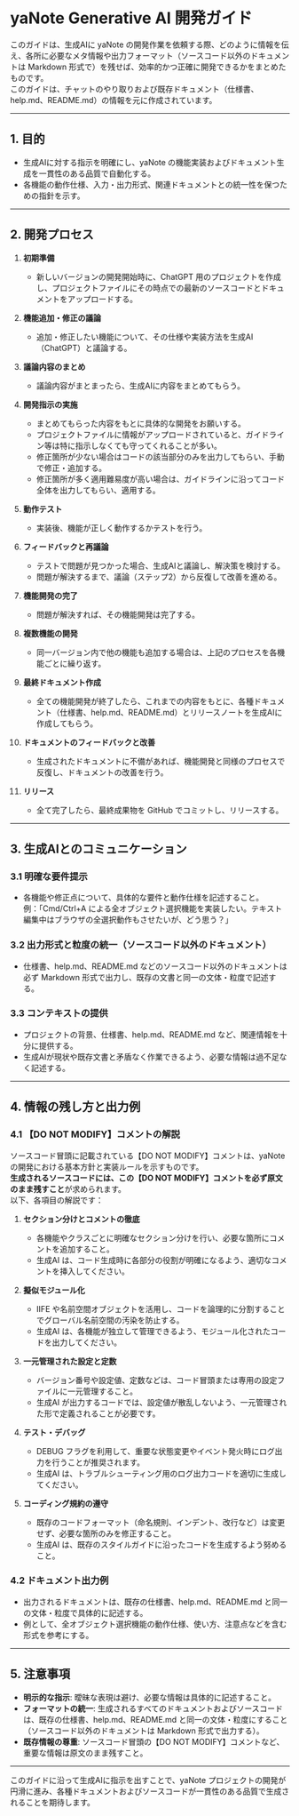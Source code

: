 # yaNote Generative AI 開発ガイド

このガイドは、生成AIに yaNote の開発作業を依頼する際、どのように情報を伝え、各所に必要なメタ情報や出力フォーマット（ソースコード以外のドキュメントは Markdown 形式で）を残せば、効率的かつ正確に開発できるかをまとめたものです。  
このガイドは、チャットのやり取りおよび既存ドキュメント（仕様書、help.md、README.md）の情報を元に作成されています。

---

## 1. 目的

- 生成AIに対する指示を明確にし、yaNote の機能実装およびドキュメント生成を一貫性のある品質で自動化する。
- 各機能の動作仕様、入力・出力形式、関連ドキュメントとの統一性を保つための指針を示す。

---

## 2. 開発プロセス

1. **初期準備**  
   - 新しいバージョンの開発開始時に、ChatGPT 用のプロジェクトを作成し、プロジェクトファイルにその時点での最新のソースコードとドキュメントをアップロードする。

2. **機能追加・修正の議論**  
   - 追加・修正したい機能について、その仕様や実装方法を生成AI（ChatGPT）と議論する。

3. **議論内容のまとめ**  
   - 議論内容がまとまったら、生成AIに内容をまとめてもらう。

4. **開発指示の実施**  
   - まとめてもらった内容をもとに具体的な開発をお願いする。  
   - プロジェクトファイルに情報がアップロードされていると、ガイドライン等は特に指示しなくても守ってくれることが多い。  
   - 修正箇所が少ない場合はコードの該当部分のみを出力してもらい、手動で修正・追加する。  
   - 修正箇所が多く適用難易度が高い場合は、ガイドラインに沿ってコード全体を出力してもらい、適用する。

5. **動作テスト**  
   - 実装後、機能が正しく動作するかテストを行う。

6. **フィードバックと再議論**  
   - テストで問題が見つかった場合、生成AIと議論し、解決策を検討する。  
   - 問題が解決するまで、議論（ステップ2）から反復して改善を進める。

7. **機能開発の完了**  
   - 問題が解決すれば、その機能開発は完了する。

8. **複数機能の開発**  
   - 同一バージョン内で他の機能も追加する場合は、上記のプロセスを各機能ごとに繰り返す。

9. **最終ドキュメント作成**  
   - 全ての機能開発が終了したら、これまでの内容をもとに、各種ドキュメント（仕様書、help.md、README.md）とリリースノートを生成AIに作成してもらう。

10. **ドキュメントのフィードバックと改善**  
    - 生成されたドキュメントに不備があれば、機能開発と同様のプロセスで反復し、ドキュメントの改善を行う。

11. **リリース**  
    - 全て完了したら、最終成果物を GitHub でコミットし、リリースする。

---

## 3. 生成AIとのコミュニケーション

### 3.1 明確な要件提示
- 各機能や修正点について、具体的な要件と動作仕様を記述すること。  
  例：「Cmd/Ctrl+A による全オブジェクト選択機能を実装したい。テキスト編集中はブラウザの全選択動作もさせたいが、どう思う？」

### 3.2 出力形式と粒度の統一（ソースコード以外のドキュメント）
- 仕様書、help.md、README.md などのソースコード以外のドキュメントは必ず Markdown 形式で出力し、既存の文書と同一の文体・粒度で記述する。

### 3.3 コンテキストの提供
- プロジェクトの背景、仕様書、help.md、README.md など、関連情報を十分に提供する。  
- 生成AIが現状や既存文書と矛盾なく作業できるよう、必要な情報は過不足なく記述する。

---

## 4. 情報の残し方と出力例

### 4.1 【DO NOT MODIFY】コメントの解説
ソースコード冒頭に記載されている【DO NOT MODIFY】コメントは、yaNote の開発における基本方針と実装ルールを示すものです。  
**生成されるソースコードには、この【DO NOT MODIFY】コメントを必ず原文のまま残すこと**が求められます。  
以下、各項目の解説です：

1. **セクション分けとコメントの徹底**  
   - 各機能やクラスごとに明確なセクション分けを行い、必要な箇所にコメントを追加すること。  
   - 生成AI は、コード生成時に各部分の役割が明確になるよう、適切なコメントを挿入してください。

2. **擬似モジュール化**  
   - IIFE や名前空間オブジェクトを活用し、コードを論理的に分割することでグローバル名前空間の汚染を防止する。  
   - 生成AI は、各機能が独立して管理できるよう、モジュール化されたコードを出力してください。

3. **一元管理された設定と定数**  
   - バージョン番号や設定値、定数などは、コード冒頭または専用の設定ファイルに一元管理すること。  
   - 生成AI が出力するコードでは、設定値が散乱しないよう、一元管理された形で定義されることが必要です。

4. **テスト・デバッグ**  
   - DEBUG フラグを利用して、重要な状態変更やイベント発火時にログ出力を行うことが推奨されます。  
   - 生成AI は、トラブルシューティング用のログ出力コードを適切に生成してください。

5. **コーディング規約の遵守**  
   - 既存のコードフォーマット（命名規則、インデント、改行など）は変更せず、必要な箇所のみを修正すること。  
   - 生成AI は、既存のスタイルガイドに沿ったコードを生成するよう努めること。

### 4.2 ドキュメント出力例
- 出力されるドキュメントは、既存の仕様書、help.md、README.md と同一の文体・粒度で具体的に記述する。  
- 例として、全オブジェクト選択機能の動作仕様、使い方、注意点などを含む形式を参考にする。

---

## 5. 注意事項

- **明示的な指示**: 曖昧な表現は避け、必要な情報は具体的に記述すること。
- **フォーマットの統一**: 生成されるすべてのドキュメントおよびソースコードは、既存の仕様書、help.md、README.md と同一の文体・粒度にすること（ソースコード以外のドキュメントは Markdown 形式で出力する）。
- **既存情報の尊重**: ソースコード冒頭の【DO NOT MODIFY】コメントなど、重要な情報は原文のまま残すこと。

---

このガイドに沿って生成AIに指示を出すことで、yaNote プロジェクトの開発が円滑に進み、各種ドキュメントおよびソースコードが一貫性のある品質で生成されることを期待します。
